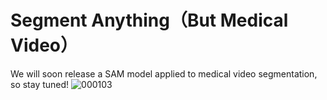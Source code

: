 # Segment Anything（But Medical Video）
We will soon release a SAM model applied to medical video segmentation, so stay tuned!
![000103](https://user-images.githubusercontent.com/88203748/231528167-652a2842-220d-483e-96d8-5f99c5f771ca.png)
